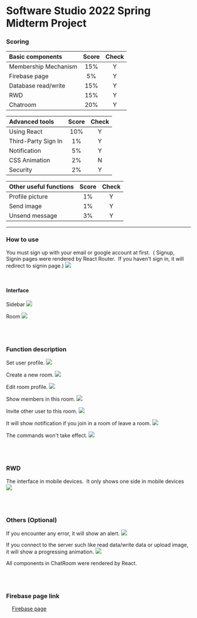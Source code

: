 # Software Studio 2022 Spring Midterm Project

### Scoring

| **Basic components**                             | **Score** | **Check** |
| :----------------------------------------------- | :-------: | :-------: |
| Membership Mechanism                             | 15%       | Y         |
| Firebase page                                    | 5%        | Y         |
| Database read/write                              | 15%       | Y         |
| RWD                                              | 15%       | Y         |
| Chatroom                                         | 20%       | Y         |

| **Advanced tools**                               | **Score** | **Check** |
| :----------------------------------------------- | :-------: | :-------: |
| Using React                                      | 10%       | Y         |
| Third-Party Sign In                              | 1%        | Y         |
| Notification                                     | 5%        | Y         |
| CSS Animation                                    | 2%        | N         |
| Security                                         | 2%        | Y         |

| **Other useful functions**                         | **Score** | **Check** |
| :----------------------------------------------- | :-------: | :-------: |
| Profile picture                                   | 1%       | Y         |
| Send image                                        | 1%       | Y         |
| Unsend message                                    | 3%       | Y         |

---

### How to use

You must sign up with your email or google account at first.&nbsp;&nbsp;(
Signup, Signin pages were rendered by React Router.&nbsp;&nbsp;If you haven't sign in, it will redirect to signin page.)
![](mdimg/SigninSignup.PNG)

<br>

#### Interface

Sidebar
![](mdimg/SidebarInterface.png)

Room
![](mdimg/RoomInterface.png)

<br>
<br>

### Function description

Set user profile.
![](mdimg/Myprofile.png)

Create a new room.
![](mdimg/NewRoom.png)

Edit room profile.
![](mdimg/EditRoom.png)

Show members in this room.
![](mdimg/RoomMember.png)

Invite other user to this room.
![](mdimg/RoomInvite.png)

It will show notification if you join in a room of leave a room.
![](mdimg/ChromeNotification.png)

The commands won't take effect.
![](mdimg/XSS.png)

<br>
<br>

### RWD

The interface in mobile devices.&nbsp;&nbsp;It only shows one side in mobile devices
![](mdimg/InterfaceIOS.png)

<br>
<br>

### Others (Optional)

If you encounter any error, it will show an alert.
![](mdimg/ErrorEncounter.png)

If you connect to the server such like read data/write data or upload image, it will show a progressing animation.
![](mdimg/Progressing.png)

All components in ChatRoom were rendered by React.

<br>
<br>

### Firebase page link

&nbsp;&nbsp;&nbsp;&nbsp;[Firebase page](https://chatroom-dcb3f.firebaseapp.com/)

